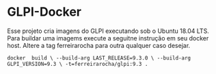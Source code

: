 # GLPI-Docker

Esse  projeto cria imagens do GLPI   executando sob o  Ubuntu 18.04 LTS.
Para  buildar uma imagems execute a seguitne instrução em seu docker  host.
Altere a tag  ferreirarocha para outra qualquer caso  desejar.


`docker  build \
--build-arg LAST_RELEASE=9.3.0 \
--build-arg GLPI_VERSION=9.3 \
-t=ferreirarocha/glpi:9.3 .`


